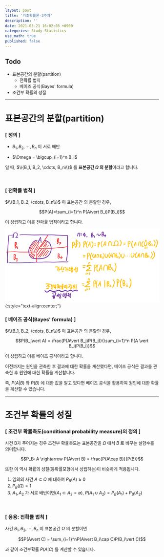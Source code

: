 ```yaml
---
layout: post
title: '기초확률론-3주차'
description: ''
date: 2021-03-21 16:02:03 +0900
categories: Study Statistics
use_math: true
published: false
---
```


## Todo
- 표본공간의 분할(partition)
    - 전확률 법칙
    - 베이즈 공식(Bayes' formula)
- 조건부 확률의 성질

---

# 표본공간의 분할(partition)

### [ 정의 ]

- $B_1, B_2, \cdots, B_n$ 이 서로 배반

- $\Omega = \bigcup_{i=1}^n B_i$

일 때, $\\{B_1, B_2, \cdots, B_n\\}$ 를 **표본공간 $\Omega$ 의 분할**이라고 합니다.

<br>

### [ 전확률 법칙 ]

$\\{B_1, B_2, \cdots, B_n\\}$ 이 표본공간 의 분할인 경우,

$$P(A)=\sum_{i=1}^n P(A\vert B_i)P(B_i)$$

이 성립하고 이를 전확률 법칙이라고 합니다.

<img src="/assets/imgs/post_60/그림1.png" alt="그림1" width=600/>
{:style="text-align:center;"}

<br>

### [ 베이즈 공식(Bayes' formula) ]

$\\{B_1, B_2, \cdots, B_n\\}$ 이 표본공간 의 분할인 경우,

$$P(B_j\vert A) = \frac{P(A\vert B_j)P(B_j)}{\sum_{i=1}^n P(A \vert B_i)P(B_i)}$$

이 성립하고 이를 베이즈 공식이라고 합니다.

이전까지는 원인을 관측한 후 결과에 대한 확률을 계산했다면, 베이즈 공식은 결과를 관측한 후 원인에 대한 확률을 계산합니다.

즉, $P(A \vert B)$ 와 $P(B)$ 에 대한 값을 알고 있다면 베이즈 공식을 활용하여 원인에 대한 확률을 계산할 수 있습니다.

---

# 조건부 확률의 성질

### [ 조건부 확률측도(conditional probability measure)의 정의 ]

사건 B가 주어지는 경우 조건부 확률측도는 표본공간을 $\Omega$ 에서 $B$ 로 바꾸는 실함수를 의미합니다.

$$P_B: A \rightarrow P(A\vert B) = \frac{P(A\cap B)}{P(B)}$$

또한 이 역시 확률의 성질(등확률모형에서 성립하는)이 비슷하게 적용됩니다.

1. 임의의 사건 $A$ $\subset$ $\Omega$ 에 대하여 $P_B(A) \ge 0$
2. $P_B(\Omega)=1$
3. $A_1, A_2$ 가 서로 배반이면($A_1 \subset A_2=\emptyset$), $P(A_1 \cup A_2) = P_B(A_1) + P_B(A_2)$

<br>

### [ 응용: 전확률 법칙 ]

사건 $B_1, B_2, \cdots, B_n$ 이 표본공간 $\Omega$ 의 분할이면

$$P(A\vert C) = \sum_{i=1}^nP(A\vert B_i\cap C)P(B_i\vert C)$$

과 같이 조건부확률 $P(A\vert C)$ 를 계산할 수 있습니다.